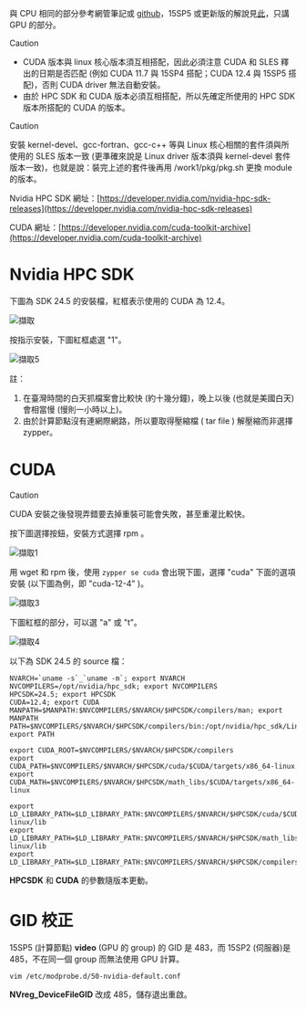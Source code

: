 與 CPU 相同的部分參考網管筆記或 [github](https://github.com/HongScarlet/homework/blob/master/SUSE15%20cluster/15.%20SLES%2015%20Cluster%20New.md)，15SP5 或更新版的解說見[此](https://github.com/ptcharliechen/SUSE15-cluster/blob/main/00-1%20New%20Version%20OS%20Installation.md)，只講 GPU 的部分。

> [!CAUTION]
> - CUDA 版本與 linux 核心版本須互相搭配，因此必須注意 CUDA 和 SLES 釋出的日期是否匹配 (例如 CUDA 11.7 與 15SP4 搭配；CUDA 12.4 與 15SP5 搭配)，否則 CUDA driver 無法自動安裝。
> - 由於 HPC SDK 和 CUDA 版本必須互相搭配，所以先確定所使用的 HPC SDK 版本所搭配的 CUDA 的版本。

> [!CAUTION]
> 安裝 kernel-devel、gcc-fortran、gcc-c++ 等與 Linux 核心相關的套件須與所使用的 SLES 版本一致 (更準確來說是 Linux driver 版本須與 kernel-devel 套件版本一致)，也就是說：裝完上述的套件後再用 /work1/pkg/pkg.sh 更換 module 的版本。

Nvidia HPC SDK 網址：[https://developer.nvidia.com/nvidia-hpc-sdk-releases](https://developer.nvidia.com/nvidia-hpc-sdk-releases)

CUDA 網址：[https://developer.nvidia.com/cuda-toolkit-archive](https://developer.nvidia.com/cuda-toolkit-archive)

# Nvidia HPC SDK

下圖為 SDK 24.5 的安裝檔，紅框表示使用的 CUDA 為 12.4。

![擷取](https://github.com/ptcharliechen/SUSE15-cluster/assets/128341777/b3cfce54-857a-4d0b-b4c1-31379a20be83)

按指示安裝，下圖紅框處選 "1"。

![擷取5](https://github.com/ptcharliechen/SUSE15-cluster/assets/128341777/a72ea781-3a4f-4024-af86-1c6b05b92010)


註：
1. 在臺灣時間的白天抓檔案會比較快 (約十幾分鐘)，晚上以後 (也就是美國白天)會相當慢 (慢則一小時以上)。
2. 由於計算節點沒有連網際網路，所以要取得壓縮檔 ( tar file ) 解壓縮而非選擇 zypper。

# CUDA

> [!CAUTION]
> CUDA 安裝之後發現弄錯要去掉重裝可能會失敗，甚至重灌比較快。

按下圖選擇按鈕，安裝方式選擇 rpm 。

![擷取1](https://github.com/ptcharliechen/SUSE15-cluster/assets/128341777/15a0ca28-67c7-4a6b-92a5-fb83ce38e1e6)

用 wget 和 rpm 後，使用 ```zypper se cuda``` 會出現下圖，選擇 "cuda" 下面的選項安裝 (以下圖為例，即 "cuda-12-4" )。

![擷取3](https://github.com/ptcharliechen/SUSE15-cluster/assets/128341777/46bc3ec9-fc77-4961-ab77-8b39a6cd7958)

下圖紅框的部分，可以選 "a" 或 "t"。

![擷取4](https://github.com/ptcharliechen/SUSE15-cluster/assets/128341777/b0dc5e31-4aa9-490c-a4aa-cb860aa10631)

以下為 SDK 24.5 的 source 檔：
```
NVARCH=`uname -s`_`uname -m`; export NVARCH
NVCOMPILERS=/opt/nvidia/hpc_sdk; export NVCOMPILERS
HPCSDK=24.5; export HPCSDK
CUDA=12.4; export CUDA
MANPATH=$MANPATH:$NVCOMPILERS/$NVARCH/$HPCSDK/compilers/man; export MANPATH
PATH=$NVCOMPILERS/$NVARCH/$HPCSDK/compilers/bin:/opt/nvidia/hpc_sdk/Linux_x86_64/$HPCSDK/comm_libs/mpi/bin:$PATH; export PATH

export CUDA_ROOT=$NVCOMPILERS/$NVARCH/$HPCSDK/compilers
export CUDA_PATH=$NVCOMPILERS/$NVARCH/$HPCSDK/cuda/$CUDA/targets/x86_64-linux
export CUDA_MATH=$NVCOMPILERS/$NVARCH/$HPCSDK/math_libs/$CUDA/targets/x86_64-linux

export LD_LIBRARY_PATH=$LD_LIBRARY_PATH:$NVCOMPILERS/$NVARCH/$HPCSDK/cuda/$CUDA/targets/x86_64-linux/lib
export LD_LIBRARY_PATH=$LD_LIBRARY_PATH:$NVCOMPILERS/$NVARCH/$HPCSDK/math_libs/$CUDA/targets/x86_64-linux/lib
export LD_LIBRARY_PATH=$LD_LIBRARY_PATH:$NVCOMPILERS/$NVARCH/$HPCSDK/compilers/extras/qd/lib
```
**HPCSDK** 和 **CUDA** 的參數隨版本更動。

# GID 校正

15SP5 (計算節點) **video** (GPU 的 group) 的 GID 是 483，而 15SP2 (伺服器)是 485，不在同一個 group 而無法使用 GPU 計算。

```
vim /etc/modprobe.d/50-nvidia-default.conf
```

**NVreg_DeviceFileGID** 改成 485，儲存退出重啟。

